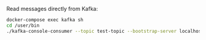 Read messages directly from Kafka:
```sh
docker-compose exec kafka sh
cd /user/bin
./kafka-console-consumer --topic test-topic --bootstrap-server localhost:9092 --from-beginning
```